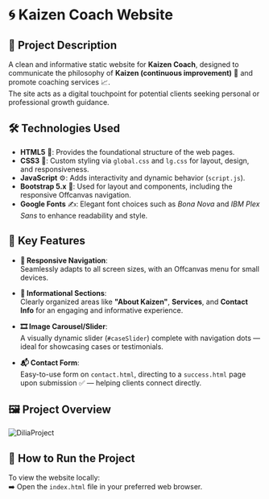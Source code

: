 # 🌀 Kaizen Coach Website

## 📘 Project Description

A clean and informative static website for **Kaizen Coach**, designed to communicate the philosophy of **Kaizen (continuous improvement)** 🔄 and promote coaching services 📈.  
The site acts as a digital touchpoint for potential clients seeking personal or professional growth guidance.

## 🛠️ Technologies Used

- **HTML5** 🧱: Provides the foundational structure of the web pages.
- **CSS3** 🎨: Custom styling via `global.css` and `lg.css` for layout, design, and responsiveness.
- **JavaScript** ⚙️: Adds interactivity and dynamic behavior (`script.js`).
- **Bootstrap 5.x** 📱: Used for layout and components, including the responsive Offcanvas navigation.
- **Google Fonts** ✍️: Elegant font choices such as _Bona Nova_ and _IBM Plex Sans_ to enhance readability and style.

## 🌟 Key Features

- **📱 Responsive Navigation**:  
  Seamlessly adapts to all screen sizes, with an Offcanvas menu for small devices.

- **📖 Informational Sections**:  
  Clearly organized areas like **"About Kaizen"**, **Services**, and **Contact Info** for an engaging and informative experience.

- **🎞️ Image Carousel/Slider**:  
  A visually dynamic slider (`#caseSlider`) complete with navigation dots — ideal for showcasing cases or testimonials.

- **📬 Contact Form**:  
  Easy-to-use form on `contact.html`, directing to a `success.html` page upon submission ✅ — helping clients connect directly.

## 🖼️ Project Overview
![DiliaProject](https://github.com/user-attachments/assets/9082890f-c10c-441d-9e9b-a6fe0a2e694b)

## 🚀 How to Run the Project

To view the website locally:  
➡️ Open the `index.html` file in your preferred web browser.